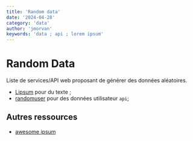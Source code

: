```yaml
---
title: 'Random data'
date: '2024-04-28'
category: 'data'
author: 'jmorvan'
keywords: 'data ; api ; lorem ipsum'
---
```


# Random Data

Liste de services/API web proposant de générer des données aléatoires.

- [Lipsum](https://www.lipsum.com/) pour du texte ;
- [randomuser](https://randomuser.me/) pour des données utilisateur `api`;

## Autres ressources
 - [awesome ipsum](https://github.com/templeman/awesome-ipsum)